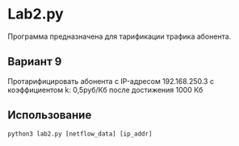 # Lab2.py

Программа предназначена для тарификации трафика абонента.

## Вариант 9
Протарифицировать абонента с IP-адресом 192.168.250.3 с коэффициентом k: 0,5руб/Кб после достижения 1000 Кб 

## Использование
`python3 lab2.py [netflow_data] [ip_addr]`
